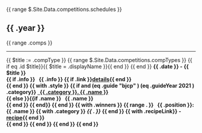{{ range $.Site.Data.competitions.schedules }}
  <h2>{{ .year }}</h2>
  {{ range .comps }}
    <hr>
    {{ $title := .compType }}
    {{ range $.Site.Data.competitions.compTypes }}
      {{ if eq .id $title}}{{ $title = .displayName }}{{ end }}
    {{ end }}
    <b>{{ .date }}<b> - {{ $title }}<br>
    {{ if .info }}
    &nbsp;&nbsp;{{ .info }}
    {{ if .link }}<a href="{{ .link }}">details</a>{{ end }}
    <br>
    {{ end }}
    {{ with .style }}
      {{ if and (eq .guide "bjcp" ) (eq .guideYear 2021 ) .category}} 
        <a href="/styles/bjcp/2021/{{.category}}">&nbsp;&nbsp;{{ .category }}. {{ .name }}</a><br>
        {{ else }}{{if .name }}&nbsp;&nbsp; {{ .name }}<br>{{ end }}
      {{ end}}
    {{ end }}
    {{ with .winners }}
      {{ range . }}
        &nbsp;&nbsp;{{ .position }}: {{ .name }}
        {{ with .category }} <i>{{ . }}</i> {{ end }}
        {{ with .recipeLink}} - <a href="{{ .recipeLink }}">recipe</a>{{ end }}
        <br>
      {{ end }}
    {{ end }}
  {{ end }}
{{ end }}
